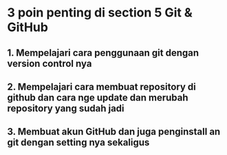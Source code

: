 # 3 poin penting di section 5 Git & GitHub

## 1. Mempelajari cara penggunaan git dengan version control nya 
## 2. Mempelajari cara membuat repository di github dan cara nge update dan merubah repository yang sudah jadi
## 3. Membuat akun GitHub dan juga penginstall an git dengan setting nya sekaligus